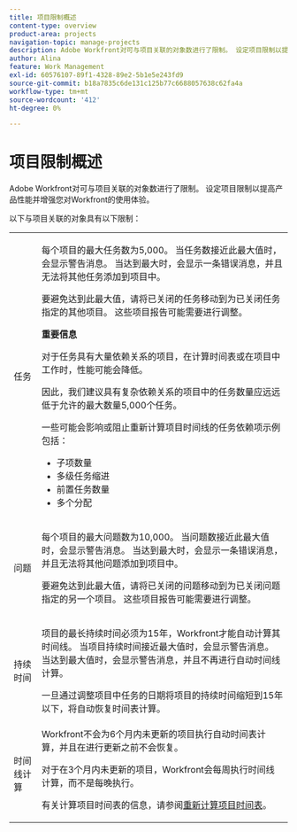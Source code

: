 ```yaml
---
title: 项目限制概述
content-type: overview
product-area: projects
navigation-topic: manage-projects
description: Adobe Workfront对可与项目关联的对象数进行了限制。 设定项目限制以提高产品性能并增强您对Workfront的使用体验。
author: Alina
feature: Work Management
exl-id: 60576107-89f1-4328-89e2-5b1e5e243fd9
source-git-commit: b18a7835c6de131c125b77c6688057638c62fa4a
workflow-type: tm+mt
source-wordcount: '412'
ht-degree: 0%

---
```


# 项目限制概述

Adobe Workfront对可与项目关联的对象数进行了限制。 设定项目限制以提高产品性能并增强您对Workfront的使用体验。

以下与项目关联的对象具有以下限制：

<table style="table-layout:auto"> 
 <col> 
 <col> 
 <tbody> 
  <tr> 
   <td role="rowheader"><p>任务</p></td> 
   <td>  <p>每个项目的最大任务数为5,000。 当任务数接近此最大值时，会显示警告消息。 当达到最大时，会显示一条错误消息，并且无法将其他任务添加到项目中。</p> <p>要避免达到此最大值，请将已关闭的任务移动到为已关闭任务指定的其他项目。 这些项目报告可能需要进行调整。</p>

<b>重要信息</b>

对于任务具有大量依赖关系的项目，在计算时间表或在项目中工作时，性能可能会降低。

因此，我们建议具有复杂依赖关系的项目中的任务数量应远远低于允许的最大数量5,000个任务。

一些可能会影响或阻止重新计算项目时间线的任务依赖项示例包括：

<ul><li>子项数量</li>
   <li>多级任务缩进</li>
   <li>前置任务数量</li>
   <li>多个分配</li>
   </ul>
   </td> 
  </tr> 
  <tr> 
   <td role="rowheader"><p>问题</p></td> 
   <td>  <p>每个项目的最大问题数为10,000。 当问题数接近此最大值时，会显示警告消息。 当达到最大时，会显示一条错误消息，并且无法将其他问题添加到项目中。</p> <p>要避免达到此最大值，请将已关闭的问题移动到为已关闭问题指定的另一个项目。 这些项目报告可能需要进行调整。</p> </td> 
  </tr> 
  <tr> 
   <td role="rowheader"><p>持续时间</p></td> 
   <td> <p>项目的最长持续时间必须为15年，Workfront才能自动计算其时间线。 当项目持续时间接近最大值时，会显示警告消息。 当达到最大值时，会显示警告消息，并且不再进行自动时间线计算。</p> <p>一旦通过调整项目中任务的日期将项目的持续时间缩短到15年以下，将自动恢复时间表计算。</p> </td> 
  </tr> 
  <tr> 
   <td role="rowheader"><p>时间线计算</p></td> 
   <td>Workfront不会为6个月内未更新的项目执行自动时间表计算，并且在进行更新之前不会恢复。<p>对于在3个月内未更新的项目，Workfront会每周执行时间线计算，而不是每晚执行。</p><p>有关计算项目时间表的信息，请参阅<a href="../../../manage-work/projects/manage-projects/recalculate-project-timeline.md" class="MCXref xref">重新计算项目时间表</a>。 </p></td> 
  </tr> 
 </tbody> 
</table>

<!-- Notes from the table: 
     <p>For tasks limits: (This is NOT TRUE , but the PMs always wanted this to stay the way it is because they don't want customers creating projects bigger than this.)</p>
    <p>For issue limits: (this is true only for some clusters; according to Anna A., some clusters are set to a million.)</p>
    -->
